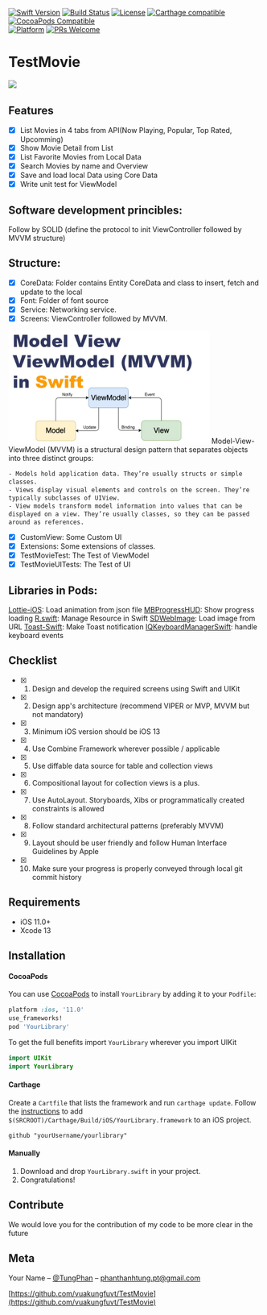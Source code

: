 
[![Swift Version][swift-image]][swift-url]
[![Build Status][travis-image]][travis-url]
[![License][license-image]][license-url]
[![Carthage compatible](https://img.shields.io/badge/Carthage-compatible-4BC51D.svg?style=flat)](https://github.com/Carthage/Carthage)
[![CocoaPods Compatible](https://img.shields.io/cocoapods/v/EZSwiftExtensions.svg)](https://img.shields.io/cocoapods/v/LFAlertController.svg)  
[![Platform](https://img.shields.io/cocoapods/p/LFAlertController.svg?style=flat)](http://cocoapods.org/pods/LFAlertController)
[![PRs Welcome](https://img.shields.io/badge/PRs-welcome-brightgreen.svg?style=flat-square)](http://makeapullrequest.com)

# TestMovie

<p align="row">
<img src= "images/app-demo.gif" width="400" >
</p>

## Features

- [x] List Movies in 4 tabs from API(Now Playing, Popular, Top  Rated, Upcomming)
- [x] Show Movie Detail from List
- [x] List Favorite Movies from Local Data
- [x] Search Movies by name and Overview
- [x] Save and load local Data using Core Data
- [x] Write unit test for ViewModel

## Software development princibles:

Follow by SOLID (define the protocol to init ViewController followed by MVVM structure)

## Structure:

- [x] CoreData: Folder contains Entity CoreData and class to insert, fetch and update to the local
- [x] Font: Folder of font source
- [x] Service: Networking service.
- [x] Screens: ViewController followed by MVVM.
<img src= "images/mvvm.jpeg" width="400" >
    Model-View-ViewModel (MVVM) is a structural design pattern that separates objects into three distinct groups:

    - Models hold application data. They’re usually structs or simple classes.
    - Views display visual elements and controls on the screen. They’re typically subclasses of UIView.
    - View models transform model information into values that can be displayed on a view. They’re usually classes, so they can be passed around as references.
- [x] CustomView: Some Custom UI
- [x] Extensions: Some extensions of classes.
- [x] TestMovieTest: The Test of ViewModel
- [x] TestMovieUITests: The Test of UI

## Libraries in Pods:
[Lottie-iOS](https://github.com/airbnb/lottie-ios): Load animation from json file
[MBProgressHUD](https://github.com/jdg/MBProgressHUD): Show progress loading
[R.swift](https://github.com/mac-cain13/R.swift): Manage Resource in Swift
[SDWebImage](https://github.com/SDWebImage): Load image from URL
[Toast-Swift](https://github.com/scalessec/Toast-Swift): Make Toast notification
[IQKeyboardManagerSwift](https://github.com/hackiftekhar/IQKeyboardManager): handle keyboard events
        
## Checklist
        
- [x] 1. Design and develop the required screens using Swift and UIKit
- [x] 2. Design app's architecture (recommend VIPER or MVP, MVVM but not mandatory)
- [x] 3. Minimum iOS version should be iOS 13
- [x] 4. Use Combine Framework wherever possible / applicable
- [x] 5. Use diffable data source for table and collection views
- [x] 6. Compositional layout for collection views is a plus.
- [x] 7. Use AutoLayout. Storyboards, Xibs or programmatically created constraints is allowed
- [x] 8. Follow standard architectural patterns (preferably MVVM)
- [x] 9. Layout should be user friendly and follow Human Interface Guidelines by Apple
- [x] 10. Make sure your progress is properly conveyed through local git commit history

## Requirements

- iOS 11.0+
- Xcode 13

## Installation

#### CocoaPods
You can use [CocoaPods](http://cocoapods.org/) to install `YourLibrary` by adding it to your `Podfile`:

```ruby
platform :ios, '11.0'
use_frameworks!
pod 'YourLibrary'
```

To get the full benefits import `YourLibrary` wherever you import UIKit

``` swift
import UIKit
import YourLibrary
```
#### Carthage
Create a `Cartfile` that lists the framework and run `carthage update`. Follow the [instructions](https://github.com/Carthage/Carthage#if-youre-building-for-ios) to add `$(SRCROOT)/Carthage/Build/iOS/YourLibrary.framework` to an iOS project.

```
github "yourUsername/yourlibrary"
```
#### Manually
1. Download and drop ```YourLibrary.swift``` in your project.  
2. Congratulations!  

## Contribute

We would love you for the contribution of my code to be more clear in the future

## Meta

Your Name – [@TungPhan](https://www.facebook.com/tung.teotop/) – phanthanhtung.pt@gmail.com

[https://github.com/vuakungfuvt/TestMovie](https://github.com/vuakungfuvt/TestMovie)

[swift-image]:https://img.shields.io/badge/swift-3.0-orange.svg
[swift-url]: https://swift.org/
[license-image]: https://img.shields.io/badge/License-MIT-blue.svg
[license-url]: LICENSE
[travis-image]: https://img.shields.io/travis/dbader/node-datadog-metrics/master.svg?style=flat-square
[travis-url]: https://travis-ci.org/dbader/node-datadog-metrics
[codebeat-image]: https://codebeat.co/badges/c19b47ea-2f9d-45df-8458-b2d952fe9dad
[codebeat-url]: https://codebeat.co/projects/github-com-vsouza-awesomeios-com
